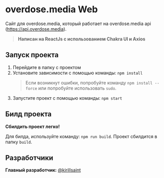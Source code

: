 # overdose.media Web

Сайт для overdose.media, который работает на overdose.media api (https://api.overdose.media).

> **Написан на ReactJs с использованием Chakra UI и Axios**

## Запуск проекта

1. Перейдите в папку с проектом
2. Установите зависимости с помощью команды: `npm install`
   > Если возникнут ошибки, попробуйте команду `npm install --force` или попробуйте использовать `sudo`.
3. Запустите проект с помощью команды: `npm start`

## Билд проекта

**Сбилдить проект легко!**

Для билда, используйте команду: `npm run build`. Проект сбилдится в папку `build`.

## Разработчики

**Главный разработчик:** [@kirillsaint](https://github.com/kirillsaint)

